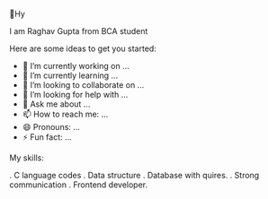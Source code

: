 👋Hy

I am Raghav Gupta from BCA student 

Here are some ideas to get you started:

- 🔭 I’m currently working on ...
- 🌱 I’m currently learning ...
- 👯 I’m looking to collaborate on ...
- 🤔 I’m looking for help with ...
- 💬 Ask me about ...
- 📫 How to reach me: ...
- 😄 Pronouns: ...
- ⚡ Fun fact: ...


My skills: 

. C language codes 
. Data structure 
. Database with quires.
. Strong communication 
. Frontend developer.
